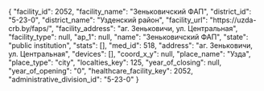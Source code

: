 {
    "facility_id": 2052,
    "facility_name": "Зеньковичский ФАП",
    "district_id": "5-23-0",
    "district_name": "Узденский район",
    "facility_url": "https:\/\/uzda-crb.by\/faps\/",
    "facility_address": "аг. Зеньковичи, ул. Центральная",
    "facility_type": null,
    "ap_1": null,
    "name": "Зеньковичский ФАП",
    "state": "public institution",
    "stats": [],
    "med_id": 518,
    "address": "аг. Зеньковичи, ул. Центральная",
    "devices": [],
    "coord_x_y": null,
    "place_name": "Узда",
    "place_type": "city",
    "localties_key": 125,
    "year_of_closing": null,
    "year_of_opening": "0",
    "healthcare_facility_key": 2052,
    "administrative_division_id": "5-23-0"
}